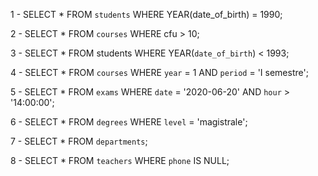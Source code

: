 1 - SELECT * FROM `students` WHERE YEAR(date_of_birth) = 1990;

2 - SELECT * FROM `courses` WHERE cfu > 10;

3 - SELECT * FROM students WHERE YEAR(`date_of_birth`) < 1993;

4 - SELECT * FROM `courses` WHERE `year` = 1 AND `period` = 'I semestre';

5 - SELECT * FROM `exams` WHERE `date` = '2020-06-20' AND `hour` > '14:00:00';

6 - SELECT * FROM `degrees` WHERE `level` = 'magistrale';

7 - SELECT * FROM `departments`;

8 - SELECT * FROM `teachers` WHERE `phone` IS NULL;